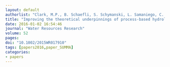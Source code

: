 ```yaml
---
layout: default
authorlist: "Clark, M.P., B. Schaefli, S. Schymanski, L. Samaniego, C. Luce, B. Jackson, J. Freer, J.R. Arnold, D. Moore, E. Istanbulluoglu, and S. Ceola"
title: "Improving the theoretical underpinnings of process-based hydrologic models"
date: 2016-01-02 16:54:46
journal: "Water Resources Research"
volume: 52
pages: 
doi: "10.1002/2015WR017910"
tags: [papers2016,paper_SUMMA]
categories:
- papers
---
```


